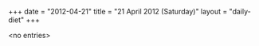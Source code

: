 +++
date = "2012-04-21"
title = "21 April 2012 (Saturday)"
layout = "daily-diet"
+++


\<no entries\>

